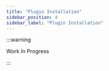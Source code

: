 ```yaml
---
title: "Plugin Installation"
sidebar_position: 4
sidebar_label: "Plugin Installation"
---
```


:::warning

Work In Progress

:::